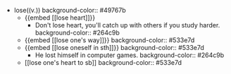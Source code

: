 - lose((v.))
  background-color:: #49767b
	- {{embed [[lose heart]]}}
		- Don't lose heart, you'll catch up with others if you study harder.
		  background-color:: #264c9b
	- {{embed [[lose one's way]]}}
	  background-color:: #533e7d
	- {{embed [[lose oneself in sth]]}}
	  background-color:: #533e7d
		- He lost himself in computer games.
		  background-color:: #264c9b
	- [[lose one's heart to sb]]
	  background-color:: #533e7d
